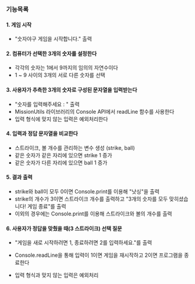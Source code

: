 ### 기능목록

#### 1. 게임 시작

- "숫자야구 게임을 시작합니다." 출력

#### 2. 컴퓨터가 선택한 3개의 숫자를 설정한다

- 각각의 숫자는 1에서 9까지의 임의의 자연수이다
- 1 ~ 9 사이의 3개의 서로 다른 숫자를 선택

#### 3. 사용자가 추측한 3개의 숫자로 구성된 문자열을 입력받는다

- "숫자를 입력해주세요 : " 출력
- MissionUtils 라이브러리의 Console API에서 readLine 함수를 사용한다
- 입력 형식에 맞지 않는 입력은 예외처리한다

#### 4. 입력과 정답 문자열을 비교한다

- 스트라이크, 볼 개수를 관리하는 변수 생성 (strike, ball)
- 같은 숫자가 같은 자리에 있으면 strike 1 증가
- 같은 숫자가 다른 자리에 있으면 ball 1 증가

#### 5. 결과 출력

- strike와 ball이 모두 0이면 Console.print를 이용해 "낫싱"을 출력
- strike의 개수가 3이면 스트라이크 개수를 출력하고 "3개의 숫자를 모두 맞히셨습니다! 게임 종료"를 출력
- 이외의 경우에는 Console.print를 이용해 스트라이크와 볼의 개수를 출력

#### 6. 사용자가 정답을 맞췄을 때(3 스트라이크) 선택 질문

- "게임을 새로 시작하려면 1, 종료하려면 2를 입력하세요."를 출력

- Console.readLine을 통해 입력이 1이면 게임을 재시작하고 2이면 프로그램을 종료한다
- 입력 형식과 맞지 않는 입력은 예외처리
